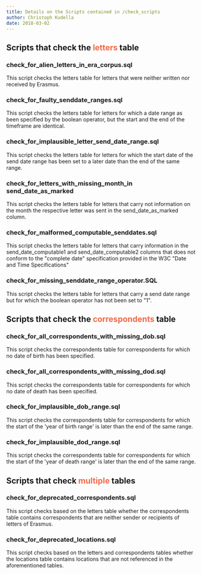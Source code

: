 ```yaml
---
title: Details on the Scripts contained in /check_scripts
author: Christoph Kudella
date: 2018-03-02
---
```

## Scripts that check the <span style="color:#f36949">letters</span> table

### check_for_alien_letters_in_era_corpus.sql
This script checks the letters table for letters that were neither written nor received by Erasmus.

### check_for_faulty_senddate_ranges.sql
This script checks the letters table for letters for which a date range as been specified by the boolean operator, but the start and the end of the timeframe are identical.

### check_for_implausible_letter_send_date_range.sql
This script checks the letters table for letters for which the start date of the send date range has been set to a later date than the end of the same range.

### check_for_letters_with_missing_month_in send_date_as_marked
This script checks the letters table for letters that carry not information on the month the respective letter was sent in the send_date_as_marked column.

### check_for_malformed_computable_senddates.sql
This script checks the letters table for letters that carry information in the send_date_computable1 and send_date_computable2 columns that does not conform to the "complete date" specification provided in the W3C "Date and Time Specifications"

### check_for_missing_senddate_range_operator.SQL
This script checks the letters table for letters that carry a send date range but for which the boolean operator has not been set to "1".

## Scripts that check the <span style="color:#f36949">correspondents</span> table

### check_for_all_correspondents_with_missing_dob.sql
This script checks the correspondents table for correspondents for which no date of birth has been specified.

### check_for_all_correspondents_with_missing_dod.sql
This script checks the correspondents table for correspondents for which no date of death has been specified.

### check_for_implausible_dob_range.sql
This script checks the correspondents table for correspondents for which the start of the 'year of birth range' is later than the end of the same range.

### check_for_implausible_dod_range.sql
This script checks the correspondents table for correspondents for which the start of the 'year of death range' is later than the end of the same range.

## Scripts that check <span style="color:#f36949">multiple</span> tables

### check_for_deprecated_correspondents.sql
This script checks based on the letters table whether the correspondents table contains correspondents that are neither sender or recipients of letters of Erasmus.

### check_for_deprecated_locations.sql
This script checks based on the letters and correspondents tables whether the locations table contains locations that are not referenced in the aforementioned tables.
